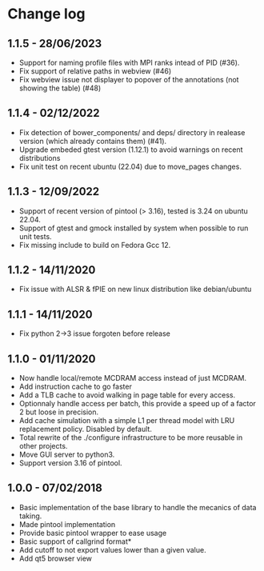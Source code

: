 Change log
==========

1.1.5 - 28/06/2023
------------------

 * Support for naming profile files with MPI ranks intead of PID (#36).
 * Fix support of relative paths in webview (#46)
 * Fix webview issue not displayer to popover of the annotations (not showing the table) (#48)

1.1.4 - 02/12/2022
------------------

 * Fix detection of bower_components/ and deps/ directory in realease version (which already contains them) (#41).
 * Upgrade embeded gtest version (1.12.1) to avoid warnings on recent distributions
 * Fix unit test on recent ubuntu (22.04) due to move_pages changes.

1.1.3 - 12/09/2022
------------------

 * Support of recent version of pintool (> 3.16), tested is 3.24 on ubuntu 22.04.
 * Support of gtest and gmock installed by system when possible to run unit tests.
 * Fix missing include to build on Fedora Gcc 12.

1.1.2 - 14/11/2020
------------------

 * Fix issue with ALSR & fPIE on new linux distribution like debian/ubuntu

1.1.1 - 14/11/2020
------------------

 * Fix python 2->3 issue forgoten before release

1.1.0 - 01/11/2020
------------------

 * Now handle local/remote MCDRAM access instead of just MCDRAM.
 * Add instruction cache to go faster
 * Add a TLB cache to avoid walking in page table for every access.
 * Optionnaly handle access per batch, this provide a speed up of a factor 2 but loose in precision.
 * Add cache simulation with a simple L1 per thread model with LRU replacement policy. Disabled by default.
 * Total rewrite of the ./configure infrastructure to be more reusable in other projects.
 * Move GUI server to python3.
 * Support version 3.16 of pintool.

1.0.0 - 07/02/2018
------------------

 * Basic implementation of the base library to handle the mecanics of data taking.
 * Made pintool implementation
 * Provide basic pintool wrapper to ease usage
 * Basic support of callgrind format*
 * Add cutoff to not export values lower than a given value.
 * Add qt5 browser view

